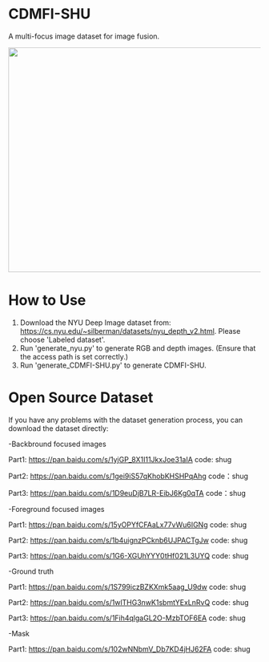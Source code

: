 # CDMFI-SHU
A multi-focus image dataset for image fusion.
<div align=center><img width="608" height="448" src="https://user-images.githubusercontent.com/51189300/149703253-4555380e-2f9e-4909-884d-5df65b5f3bb5.png"/></div>


# How to Use
1. Download the NYU Deep Image dataset from: https://cs.nyu.edu/~silberman/datasets/nyu_depth_v2.html. Please choose 'Labeled dataset'.
2. Run 'generate_nyu.py' to generate RGB and depth images. (Ensure that the access path is set correctly.)
3. Run 'generate_CDMFI-SHU.py' to generate CDMFI-SHU.


# Open Source Dataset
If you have any problems with the dataset generation process, you can download the dataset directly:

-Backbround focused images

  Part1: https://pan.baidu.com/s/1yjGP_8X1I11JkxJoe31aIA code: shug
  
  Part2: https://pan.baidu.com/s/1gei9iS57qKhobKHSHPqAhg code：shug
  
  Part3: https://pan.baidu.com/s/1D9euDjB7LR-EibJ6Kg0qTA code：shug
  
-Foreground focused images

  Part1: https://pan.baidu.com/s/15yOPYfCFAaLx77vWu6IGNg code: shug
  
  Part2: https://pan.baidu.com/s/1b4uignzPCknb6UJPACTgJw code: shug
  
  Part3: https://pan.baidu.com/s/1G6-XGUhYYY0tHf021L3UYQ code: shug
  
-Ground truth

  Part1: https://pan.baidu.com/s/1S799iczBZKXmk5aag_U9dw code: shug
  
  Part2: https://pan.baidu.com/s/1wlTHG3nwK1sbmtYExLnRvQ code: shug
  
  Part3: https://pan.baidu.com/s/1Fih4qlgaGL2O-MzbTOF6EA code: shug
  
-Mask

  Part1: https://pan.baidu.com/s/102wNNbmV_Db7KD4jHJ62FA code: shug
